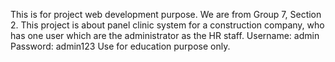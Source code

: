This is for project web development purpose.
We are from Group 7, Section 2.
This project is about panel clinic system for a construction company, who has one user which are the administrator as the HR staff. 
Username: admin
Password: admin123
Use for education purpose only.
